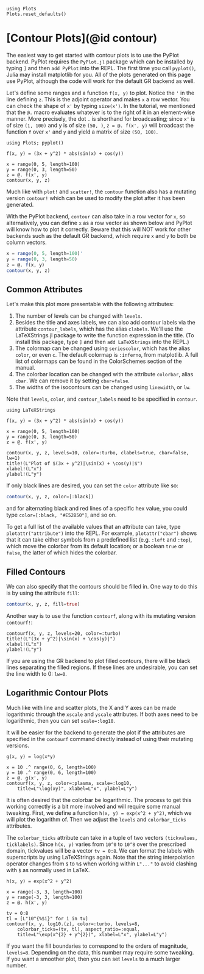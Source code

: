 ```@setup contour
using Plots
Plots.reset_defaults()
```

# [Contour Plots](@id contour)

The easiest way to get started with contour plots is to use the PyPlot backend. PyPlot requires the `PyPlot.jl` 
package which can be installed by typing `]` and then `add PyPlot` into the REPL. The first time you call `pyplot()`,
Julia may install matplotlib for you. All of the plots generated on this page use PyPlot, although the code will work
for the default GR backend as well.

Let's define some ranges and a function `f(x, y)` to plot. Notice the `'` in the line defining `z`.
This is the adjoint operator and makes `x` a row vector. You can check the shape of `x'` by typing `size(x')`. In the
tutorial, we mentioned that the `@.` macro evaluates whatever is to the right of it in an element-wise manner. More
precisely, the dot `.` is shorthand for broadcasting; since `x'` is of size `(1, 100)` and y is of size `(50, )`, 
`z = @. f(x', y)` will broadcast the function `f` over `x'` and `y` and yield a matrix of size `(50, 100)`.

```@example contour
using Plots; pyplot()

f(x, y) = (3x + y^2) * abs(sin(x) + cos(y))

x = range(0, 5, length=100)
y = range(0, 3, length=50)
z = @. f(x', y)
contour(x, y, z)
```

Much like with `plot!` and `scatter!`, the `contour` function also has a mutating version `contour!` which can be
used to modify the plot after it has been generated.

With the PyPlot backend, `contour` can also take in a row vector for `x`, so alternatively, you can define `x` as 
a row vector as shown below and PyPlot will know how to plot it correctly. Beware that this will NOT work for other 
backends such as the default GR backend, which require `x` and `y` to both be column vectors.

```julia
x = range(0, 5, length=100)'
y = range(0, 3, length=50)
z = @. f(x, y)
contour(x, y, z)
```

## Common Attributes

Let's make this plot more presentable with the following attributes:

1. The number of levels can be changed with `levels`. 
2. Besides the title and axes labels, we can also add contour labels via the attribute `contour_labels`, which has the alias `clabels`. We'll use the LaTeXStrings.jl package to write the function expression in the title. (To install this package, type `]` and then `add LaTeXStrings` into the REPL.)
3. The colormap can be changed using `seriescolor`, which has the alias `color`, or even `c`. The default colormap is `:inferno`, from matplotlib. A full list of colormaps can be found in the ColorSchemes section of the manual.
4. The colorbar location can be changed with the attribute `colorbar`, alias `cbar`. We can remove it by setting `cbar=false`.
5. The widths of the isocontours can be changed using `linewidth`, or `lw`.

Note that `levels`, `color`, and `contour_labels` need to be specified in `contour`.

```@example contour
using LaTeXStrings

f(x, y) = (3x + y^2) * abs(sin(x) + cos(y))

x = range(0, 5, length=100)
y = range(0, 3, length=50)
z = @. f(x', y)

contour(x, y, z, levels=10, color=:turbo, clabels=true, cbar=false, lw=1)
title!(L"Plot of $(3x + y^2)|\sin(x) + \cos(y)|$")
xlabel!(L"x")
ylabel!(L"y")
```

If only black lines are desired, you can set the `color` attribute like so:

```julia
contour(x, y, z, color=[:black])
```

and for alternating black and red lines of a specific hex value, you could type `color=[:black, "#E52B50"]`, and so on.

To get a full list of the available values that an attribute can take, type `plotattr("attribute")` into the REPL. For
example, `plotattr("cbar")` shows that it can take either symbols from a predefined list (e.g. `:left` and `:top`), 
which move the colorbar from its default location; or a boolean `true` or `false`, the latter of which hides the 
colorbar.

## Filled Contours

We can also specify that the contours should be filled in. One way to do this is by using the attribute `fill`:

```julia
contour(x, y, z, fill=true)
```

Another way is to use the function `contourf`, along with its mutating version `contourf!`:

```@example contour
contourf(x, y, z, levels=20, color=:turbo)
title!(L"(3x + y^2)|\sin(x) + \cos(y)|")
xlabel!(L"x")
ylabel!(L"y")
```

If you are using the GR backend to plot filled contours, there will be black lines separating the filled regions. If
these lines are undesirable, you can set the line width to 0: `lw=0`.

## Logarithmic Contour Plots

Much like with line and scatter plots, the X and Y axes can be made logarithmic through the `xscale` and `yscale`
attributes. If both axes need to be logarithmic, then you can set `scale=:log10`.

It will be easier for the backend to generate the plot if the attributes are specified in the `contourf` command 
directly instead of using their mutating versions.

```@example contour
g(x, y) = log(x*y)

x = 10 .^ range(0, 6, length=100)
y = 10 .^ range(0, 6, length=100)
z = @. g(x', y)
contourf(x, y, z, color=:plasma, scale=:log10,
    title=L"\log(xy)", xlabel=L"x", ylabel=L"y")
```

It is often desired that the colorbar be logarithmic. The process to get this working correctly is a bit more involved
and will require some manual tweaking. First, we define a function `h(x, y) = exp(x^2 + y^2)`, which we will plot the 
logarithm of. Then we adjust the `levels` and `colorbar_ticks` attributes.

The `colorbar_ticks` attribute can take in a tuple of two vectors `(tickvalues, ticklabels)`. Since `h(x, y)` varies
from `10^0` to `10^8` over the prescribed domain, tickvalues will be a vector `tv = 0:8`. We can format
the labels with superscripts by using LaTeXStrings again. Note that the string interpolation operator changes from `$` 
to `%$` when working within `L"..."` to avoid clashing with `$` as normally used in LaTeX.

```@example contour
h(x, y) = exp(x^2 + y^2)

x = range(-3, 3, length=100)
y = range(-3, 3, length=100)
z = @. h(x', y)

tv = 0:8
tl = [L"10^{%$i}" for i in tv]
contourf(x, y, log10.(z), color=:turbo, levels=8, 
    colorbar_ticks=(tv, tl), aspect_ratio=:equal, 
    title=L"\exp(x^{2} + y^{2})", xlabel=L"x", ylabel=L"y")
```

If you want the fill boundaries to correspond to the orders of magnitude, `levels=8`. Depending on the data, this
number may require some tweaking. If you want a smoother plot, then you can set `levels` to a much larger number.
